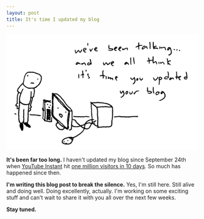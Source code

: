 ```yaml
---
layout: post
title: It's time I updated my blog
---
```


![The computer demands a blog](/images/the-computer-demands-a-blog.gif)

**It's been far too long.** I haven't updated my blog since September 24th when [YouTube Instant](http://ytinstant.com) hit [one million visitors in 10 days](/one-million-visitors-in-10-days/). So much has happened since then.

**I'm writing this blog post to break the silence.** Yes, I'm still here. Still alive and doing well. Doing excellently, actually. I'm working on some exciting stuff and can't wait to share it with you all over the next few weeks.

**Stay tuned.**